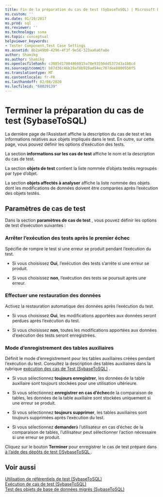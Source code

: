 ```yaml
---
title: Fin de la préparation du cas de test (SybaseToSQL) | Microsoft Docs
ms.custom: ''
ms.date: 01/19/2017
ms.prod: sql
ms.reviewer: ''
ms.technology: ssma
ms.topic: conceptual
helpviewer_keywords:
- Tester Component,Test Case Settings
ms.assetid: 8b2a49b0-4296-4f3f-9e56-323aa6a6fa8e
author: Shamikg
ms.author: Shamikg
ms.openlocfilehash: c3085d17804866015a78e93556dd5373d3a1b8cd
ms.sourcegitcommit: b87d36c46b39af8b929ad94ec707dee8800950f5
ms.translationtype: MT
ms.contentlocale: fr-FR
ms.lasthandoff: 02/08/2020
ms.locfileid: "68029139"
---
```

# <a name="finishing-test-case-preparation-sybasetosql"></a>Terminer la préparation du cas de test (SybaseToSQL)
La dernière page de l’Assistant affiche la description du cas de test et les informations relatives aux objets impliqués dans le test. En outre, sur cette page, vous pouvez définir les options d’exécution des tests.  
  
La section **informations sur les cas de test** affiche le nom et la description du cas de test.  
  
La section **objets de test** contient la liste nommée d’objets testés regroupés par type d’objet.  
  
La section **objets affectés à analyser** affiche la liste nommée des objets dont les modifications de données doivent être comparées après l’exécution des objets testés.  
  
## <a name="test-case-settings"></a>Paramètres de cas de test  
Dans la section **paramètres de cas de test** , vous pouvez définir les options de test d’exécution suivantes :  
  
### <a name="stop-test-execution-after-first-failure"></a>Arrêter l’exécution des tests après le premier échec  
Spécifie de rompre le test si une erreur se produit pendant l’exécution du test.  
  
-   Si vous choisissez **Oui**, l’exécution des tests s’arrête si une erreur se produit.  
  
-   Si vous choisissez **non**, l’exécution des tests se poursuit après une erreur.  
  
### <a name="perform-data-rollback"></a>Effectuer une restauration des données  
Activez la restauration automatique des données après l’exécution du test.  
  
-   Si vous choisissez **Oui**, les modifications apportées aux données seront perdues après l’exécution du test.  
  
-   Si vous choisissez **non**, toutes les modifications apportées aux données d’exécution des tests seront enregistrées.  
  
### <a name="auxiliary-tables-saving-mode"></a>Mode d’enregistrement des tables auxiliaires  
Définit le mode d’enregistrement pour les tables auxiliaires créées pendant l’exécution du test. Consultez la description des tables auxiliaires dans la rubrique [exécution des cas de Test &#40;SybaseToSQL&#41;](../../ssma/sybase/running-test-cases-sybasetosql.md) .  
  
-   Si vous sélectionnez **toujours enregistrer**, les données de la table auxiliaire sont toujours stockées pour une utilisation ultérieure.  
  
-   Si vous sélectionnez **enregistrer en cas d’échec**de la comparaison de tables, les données de la table auxiliaire sont stockées uniquement si une erreur se produit.  
  
-   Si vous sélectionnez **toujours supprimer**, les tables auxiliaires sont toujours supprimées après l’exécution du test.  
  
-   Si vous sélectionnez **demander**à l’utilisateur en cas d’échec de la comparaison de tables, l’utilisateur peut sélectionner l’action nécessaire si une erreur se produit.  
  
Cliquez sur le bouton **Terminer** pour enregistrer le cas de test préparé dans [à l’aide des dépôts de test &#40;&#41;SybaseToSQL ](../../ssma/sybase/using-test-repositories-sybasetosql.md).  
  
## <a name="see-also"></a>Voir aussi  
[Utilisation de référentiels de test &#40;SybaseToSQL&#41;](../../ssma/sybase/using-test-repositories-sybasetosql.md)  
[Exécution de cas de test &#40;SybaseToSQL&#41;](../../ssma/sybase/running-test-cases-sybasetosql.md)  
[Test des objets de base de données migrés &#40;SybaseToSQL&#41;](../../ssma/sybase/testing-migrated-database-objects-sybasetosql.md)  
  
